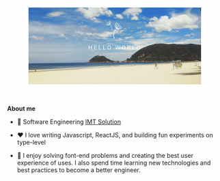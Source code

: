 <p align="center"><a href="https://quanle51297.github.io"><img width="80%" alt="Hello, I'm Quan." src="./assets/72939962_1379533512185462_1561881568908148736_n.jpg" /></a></p>

<br />

**About me**

- 💼 Software Engineering [IMT Solution](https://www.imt-soft.com/)

- ❤️ I love writing Javascript, ReactJS, and building fun experiments on type-level

- 🌱 I enjoy solving font-end problems and creating the best user experience of uses. I also spend time learning new technologies and best practices to become a better engineer.

<!--
**quanle51297/quanle51297** is a ✨ _special_ ✨ repository because its `README.md` (this file) appears on your GitHub profile.

Here are some ideas to get you started:

- 🔭 I’m currently working on ...
- 🌱 I’m currently learning ...
- 👯 I’m looking to collaborate on ...
- 🤔 I’m looking for help with ...
- 💬 Ask me about ...
- 📫 How to reach me: ...
- 😄 Pronouns: ...
- ⚡ Fun fact: ...
-->
